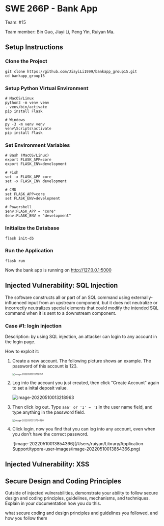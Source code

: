 # SWE 266P - Bank App

Team: #15

Team member: Bin Guo, Jiayi Li, Peng Yin, Ruiyan Ma.

## Setup Instructions

### Clone the Project

```shell
git clone https://github.com/JiayiLi1999/bankapp_group15.git
cd bankapp_group15
```

### Setup Python Virtual Environment

```shell
# MacOS/Linux
python3 -m venv venv
. venv/bin/activate
pip install Flask

# Windows
py -3 -m venv venv
venv\Scripts\activate
pip install Flask
```

### Set Environment Variables

```shell
# Bash (MacOS/Linux)
export FLASK_APP=core
export FLASK_ENV=development

# Fish
set -x FLASK_APP core
set -x FLASK_ENV development

# CMD
set FLASK_APP=core
set FLASK_ENV=development

# Powershell
$env:FLASK_APP = "core"
$env:FLASK_ENV = "development"
```

### Initialize the Database

```shell
flask init-db
```

### Run the Application

```shell
flask run
```

Now the bank app is running on http://127.0.0.1:5000

## Injected Vulnerability: SQL Injection

The software constructs all or part of an SQL command using externally- influenced input from an upstream component, but it does not neutralize or incorrectly neutralizes special elements that could modify the intended SQL command when it is sent to a downstream component.

### Case #1: login injection

Description: by using SQL injection, an attacker can login to any account in the login page. 

How to exploit it: 

1. Create a new account. The following picture shows an example. The password of this account is 123. 

   <img src="/Users/ruiyan/Library/Application Support/typora-user-images/image-20220510013758157.png" alt="image-20220510013758157" style="zoom:50%;" />

2. Log into the account you just created, then click "Create Account" again to set a inital deposit value. 

   <img src="/Users/ruiyan/Library/Application Support/typora-user-images/image-20220510013218963.png" alt="image-20220510013218963"  />

3. Then click log out. Type `aaa' or '1' = '1` in the user name field, and type anything in the password field.

   <img src="/Users/ruiyan/Library/Application Support/typora-user-images/image-20220510013734460.png" alt="image-20220510013734460" style="zoom:50%;" /> 

4. Click login, now you find that you can log into any account, even when you don't have the correct password. 

   ![image-20220510013854366](/Users/ruiyan/Library/Application Support/typora-user-images/image-20220510013854366.png)

## Injected Vulnerability: XSS

## Secure Design and Coding Principles

Outside of injected vulnerabilities, demonstrate your ability to follow secure design and coding principles, guidelines, mechanisms, and techniques. Explain in your documentation how you do this. 

what secure coding and design principles and guidelines you followed, and how you follow them



